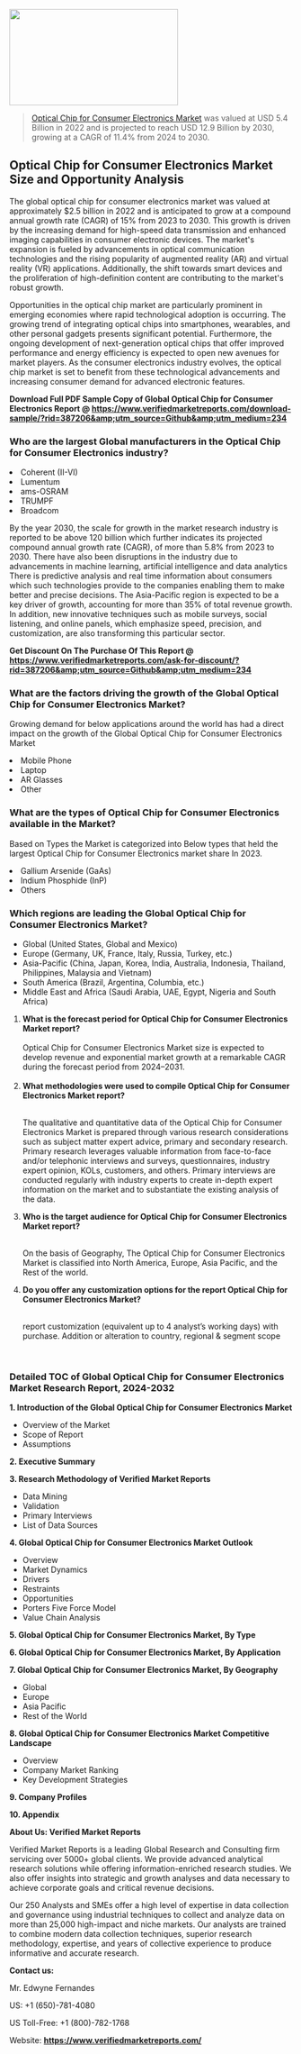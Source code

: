 <img src="https://ffe5etoiles.com/wp-content/uploads/2024/12/MST1-300x171.png" alt="" width="300" height="171" class="alignnone size-medium wp-image-20088" /><blockquote><p><p><a href="https://www.verifiedmarketreports.com/download-sample/?rid=387206&utm_source=Github&utm_medium=234" target="_blank">Optical Chip for Consumer Electronics Market</a> was valued at USD 5.4 Billion in 2022 and is projected to reach USD 12.9 Billion by 2030, growing at a CAGR of 11.4% from 2024 to 2030.</p></blockquote><p><h2>Optical Chip for Consumer Electronics Market Size and Opportunity Analysis</h2><p>The global optical chip for consumer electronics market was valued at approximately $2.5 billion in 2022 and is anticipated to grow at a compound annual growth rate (CAGR) of 15% from 2023 to 2030. This growth is driven by the increasing demand for high-speed data transmission and enhanced imaging capabilities in consumer electronic devices. The market's expansion is fueled by advancements in optical communication technologies and the rising popularity of augmented reality (AR) and virtual reality (VR) applications. Additionally, the shift towards smart devices and the proliferation of high-definition content are contributing to the market's robust growth.</p><p>Opportunities in the optical chip market are particularly prominent in emerging economies where rapid technological adoption is occurring. The growing trend of integrating optical chips into smartphones, wearables, and other personal gadgets presents significant potential. Furthermore, the ongoing development of next-generation optical chips that offer improved performance and energy efficiency is expected to open new avenues for market players. As the consumer electronics industry evolves, the optical chip market is set to benefit from these technological advancements and increasing consumer demand for advanced electronic features.</p></p><p class=""><strong>Download Full PDF Sample Copy of Global Optical Chip for Consumer Electronics Report @ <a href="https://www.verifiedmarketreports.com/download-sample/?rid=387206&amp;utm_source=Github&amp;utm_medium=234" target="_blank">https://www.verifiedmarketreports.com/download-sample/?rid=387206&amp;utm_source=Github&amp;utm_medium=234</a></strong></p><h3 id="" class="">Who are the largest Global manufacturers in the Optical Chip for Consumer Electronics industry?</h3><p><li>Coherent (II-VI)</li><li> Lumentum</li><li> ams-OSRAM</li><li> TRUMPF</li><li> Broadcom</li></p><div class=""><div class="" dir="" data-message-author-role="" data-message-id="" data-message-model-slug=""><div class=""><div class=""><div class=""><div class="" dir="" data-message-author-role="" data-message-id="" data-message-model-slug=""><div class=""><div class=""><p>By the year 2030, the scale for growth in the market research industry is reported to be above 120 billion which further indicates its projected compound annual growth rate (CAGR), of more than 5.8% from 2023 to 2030. There have also been disruptions in the industry due to advancements in machine learning, artificial intelligence and data analytics There is predictive analysis and real time information about consumers which such technologies provide to the companies enabling them to make better and precise decisions. The Asia-Pacific region is expected to be a key driver of growth, accounting for more than 35% of total revenue growth. In addition, new innovative techniques such as mobile surveys, social listening, and online panels, which emphasize speed, precision, and customization, are also transforming this particular sector.</p><p><strong>Get Discount On The Purchase Of This Report @&nbsp; <a href="https://www.verifiedmarketreports.com/ask-for-discount/?rid=387206&amp;utm_source=Github&amp;utm_medium=234" target="_blank">https://www.verifiedmarketreports.com/ask-for-discount/?rid=387206&amp;utm_source=Github&amp;utm_medium=234</a></strong></p></div></div></div></div></div></div></div></div><h3 id="" class="">What are the factors driving the growth of the Global Optical Chip for Consumer Electronics Market?</h3><p id="" class="">Growing demand for below applications around the world has had a direct impact on the growth of the Global Optical Chip for Consumer Electronics Market</p><p id="" class=""><li>Mobile Phone</li><li> Laptop</li><li> AR Glasses</li><li> Other</li></p><h3 id="" class="">What are the types of Optical Chip for Consumer Electronics available in the Market?</h3><p id="" class="">Based on Types the Market is categorized into Below types that held the largest Optical Chip for Consumer Electronics market share In 2023.</p><p id="" class=""><li>Gallium Arsenide (GaAs)</li><li> Indium Phosphide (InP)</li><li> Others</li></p><h3 id="" class="">Which regions are leading the Global Optical Chip for Consumer Electronics Market?</h3><ul><li>Global (United States, Global and Mexico)</li><li>Europe (Germany, UK, France, Italy, Russia, Turkey, etc.)</li><li>Asia-Pacific (China, Japan, Korea, India, Australia, Indonesia, Thailand, Philippines, Malaysia and Vietnam)</li><li>South America (Brazil, Argentina, Columbia, etc.)</li><li>Middle East and Africa (Saudi Arabia, UAE, Egypt, Nigeria and South Africa)</li></ul><p><ol><li><strong>What is the forecast period for Optical Chip for Consumer Electronics Market report?<br /></strong><br /><span data-sheets-root="1" data-sheets-value="{&quot;1&quot;:2,&quot;2&quot;:&quot;XXXX size is expected to develop revenue and exponential market growth at a remarkable CAGR during the forecast period from 2024&ndash;2030.&quot;}" data-sheets-userformat="{&quot;2&quot;:12674,&quot;4&quot;:{&quot;1&quot;:2,&quot;2&quot;:16776960},&quot;10&quot;:2,&quot;11&quot;:0,&quot;15&quot;:&quot;Arial&quot;,&quot;16&quot;:12}">Optical Chip for Consumer Electronics Market size is expected to develop revenue and exponential market growth at a remarkable CAGR during the forecast period from 2024&ndash;2031.</span><br /><br /></li><li><strong>What methodologies were used to compile Optical Chip for Consumer Electronics Market report?<br /><br /></strong><p>The qualitative and quantitative data of the&nbsp;Optical Chip for Consumer Electronics Market is prepared through various research considerations such as subject matter expert advice, primary and secondary research. Primary research leverages valuable information from face-to-face and/or telephonic interviews and surveys, questionnaires, industry expert opinion, KOLs, customers, and others. Primary interviews are conducted regularly with industry experts to create in-depth expert information on the market and to substantiate the existing analysis of the data.&nbsp;</p></li><li><strong>Who is the target audience for Optical Chip for Consumer Electronics Market report?<br /><br /></strong><p>On the basis of Geography, The&nbsp;Optical Chip for Consumer Electronics Market is classified into North America, Europe, Asia Pacific, and the Rest of the world.</p></li><li><strong>Do you offer any customization options for the report Optical Chip for Consumer Electronics Market?<br /><br /></strong><p>report customization (equivalent up to 4 analyst&rsquo;s working days) with purchase. Addition or alteration to country, regional &amp; segment scope</p><p>&nbsp;</p></li></ol></p><h3 id="" class="">Detailed TOC of Global Optical Chip for Consumer Electronics Market Research Report, 2024-2032</h3><p id="" class=""><strong>1. Introduction of the Global Optical Chip for Consumer Electronics Market</strong></p><ul><li>Overview of the Market</li><li>Scope of Report</li><li>Assumptions</li></ul><p id="" class=""><strong>2. Executive Summary</strong></p><p id="" class=""><strong>3. Research Methodology of&nbsp;Verified Market Reports</strong></p><ul><li>Data Mining</li><li>Validation</li><li>Primary Interviews</li><li>List of Data Sources</li></ul><p id="" class=""><strong>4. Global Optical Chip for Consumer Electronics Market Outlook</strong></p><ul><li>Overview</li><li>Market Dynamics</li><li>Drivers</li><li>Restraints</li><li>Opportunities</li><li>Porters Five Force Model</li><li>Value Chain Analysis</li></ul><p id="" class=""><strong>5. Global Optical Chip for Consumer Electronics Market, By&nbsp;Type</strong></p><p id="" class=""><strong>6. Global Optical Chip for Consumer Electronics Market, By Application</strong></p><p id="" class=""><strong>7. Global Optical Chip for Consumer Electronics Market, By Geography</strong></p><ul><li>Global</li><li>Europe</li><li>Asia Pacific</li><li>Rest of the World</li></ul><p id="" class=""><strong>8. Global Optical Chip for Consumer Electronics Market Competitive Landscape</strong></p><ul><li>Overview</li><li>Company Market Ranking</li><li>Key Development Strategies</li></ul><p id="" class=""><strong>9. Company Profiles</strong></p><p id="" class=""><strong>10. Appendix</strong></p><p id="" class=""><strong>About Us: Verified Market Reports</strong></p><p id="" class="">Verified Market Reports is a leading Global Research and Consulting firm servicing over 5000+ global clients. We provide advanced analytical research solutions while offering information-enriched research studies. We also offer insights into strategic and growth analyses and data necessary to achieve corporate goals and critical revenue decisions.</p><p id="" class="">Our 250 Analysts and SMEs offer a high level of expertise in data collection and governance using industrial techniques to collect and analyze data on more than 25,000 high-impact and niche markets. Our analysts are trained to combine modern data collection techniques, superior research methodology, expertise, and years of collective experience to produce informative and accurate research.</p><p id="" class=""><strong>Contact us:</strong></p><p id="" class="">Mr. Edwyne Fernandes</p><p id="" class="">US: +1 (650)-781-4080</p><p id="" class="">US Toll-Free: +1 (800)-782-1768</p><p id="" class="">Website: <a target="" data-test-app-aware-link=""><strong>https://www.verifiedmarketreports.com/</strong></a></p>
